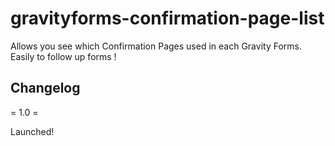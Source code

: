 # gravityforms-confirmation-page-list

Allows you see which Confirmation Pages used in each Gravity Forms. Easily to follow up forms !


## Changelog

= 1.0 =

Launched!

